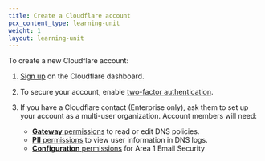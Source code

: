 ```yaml
---
title: Create a Cloudflare account
pcx_content_type: learning-unit
weight: 1
layout: learning-unit
---
```


To create a new Cloudflare account:

1. [Sign up](https://dash.cloudflare.com/sign-up) on the Cloudflare dashboard.

2. To secure your account, enable [two-factor authentication](/support/account-management-billing/account-privacy-and-security/securing-user-access-with-two-factor-authentication-2fa/).

3. If you have a Cloudflare contact (Enterprise only), ask them to set up your account as a multi-user organization. Account members will need:
    - [**Gateway** permissions](/cloudflare-one/cloudflare-teams-roles-permissions/) to read or edit DNS policies.
    - [**PII** permissions](/cloudflare-one/cloudflare-teams-roles-permissions/#cloudflare-zero-trust-pii) to view user information in DNS logs.
    - [**Configuration** permissions](/email-security/account-setup/permissions/) for Area 1 Email Security

